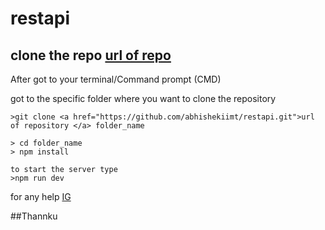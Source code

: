 # restapi
## clone the repo <a href="https://github.com/abhishekiimt/restapi.git">url of repo </a>

After got to your terminal/Command prompt (CMD)

got to the specific folder where you want to clone the repository 

```
>git clone <a href="https://github.com/abhishekiimt/restapi.git">url of repository </a> folder_name

> cd folder_name
> npm install

to start the server type
>npm run dev

```

for any help <a href="https://www.instagram.com/abhhishek_17/" > IG </a>

##Thannku
